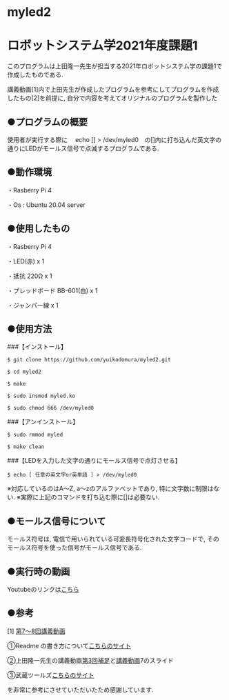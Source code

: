 # myled2

# ロボットシステム学2021年度課題1
このプログラムは上田隆一先生が担当する2021年ロボットシステム学の課題1で作成したものである.

講義動画[1]内で上田先生が作成したプログラムを参考にしてプログラムを作成したもの[2]を前提に, 自分で内容を考えてオリジナルのプログラムを製作した

## ●プログラムの概要
使用者が実行する際に　 echo [] > /dev/myled0　の[]内に打ち込んだ英文字の通りにLEDがモールス信号で点滅するプログラムである.

## ●動作環境

・Rasberry Pi 4 

・Os : Ubuntu 20.04 server

## ●使用したもの 

・Rasberry Pi 4 

・LED(赤) x 1 

・抵抗 220Ω x 1 

・ブレッドボード BB-601(白) x 1 

・ジャンパー線 x 1


## ●使用方法

###【インストール】 
```
$ git clone https://github.com/yuikadomura/myled2.git

$ cd myled2 

$ make 

$ sudo insmod myled.ko 

$ sudo chmod 666 /dev/myled0
```

###【アンインストール】 
```
$ sudo rmmod myled 

$ make clean
```

###【LEDを入力した文字の通りにモールス信号で点灯させる】 
```
$ echo [ 任意の英文字or英単語 ] > /dev/myled0
```
※対応しているのはA～Z, a～zのアルファベットであり, 特に文字数に制限はない. 
※実際に上記のコマンドを打ち込む際に[]は必要ない.

## ●モールス信号について

モールス符号は, 電信で用いられている可変長符号化された文字コードで, 
そのモールス符号を使った信号がモールス信号である.


## ●実行時の動画 

Youtubeのリンクは[こちら]()

## ●参考

[1] [第7～8回講義動画](https://youtu.be/xQW8-FNuboo)

①Readme の書き方について[こちらのサイト](https://style.potepan.com/articles/33682.html#GitHubREADME-3)

②上田隆一先生の講義動画[第3回補足](https://youtu.be/vjiWa3srH7g)と[講義動画](https://ryuichiueda.github.io/robosys2020/lesson7_device_driver.html#/)7のスライド

③武蔵ツールズ[こちらのサイト](https://musashitools.com/instrument/%e3%83%a2%e3%83%bc%e3%83%ab%e3%82%b9%e7%ac%a6%e5%8f%b7%e3%81%ae%e6%97%a9%e8%a6%8b%e8%a1%a8%e3%83%bb%e4%b8%80%e8%a6%a7%e8%a1%a8/#alpha)

を非常に参考にさせていただいたため感謝しています.

